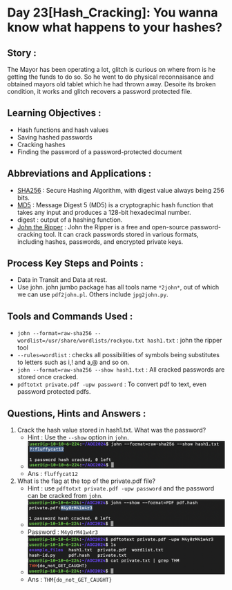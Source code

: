 # Day 23[Hash_Cracking]: You wanna know what happens to your hashes?

## Story :
The Mayor has been operating a lot, glitch is curious on where from is he getting the funds to do so. So he went to do physical reconnaisance and obtained mayors old tablet which he had thrown away. Desoite its broken condition, it works and glitch recovers a password protected file.

## Learning Objectives : 
- Hash functions and hash values
- Saving hashed passwords
- Cracking hashes
- Finding the password of a password-protected document

## Abbreviations and Applications :
- [SHA256](https://www.simplilearn.com/tutorials/cyber-security-tutorial/sha-256-algorithm) : Secure Hashing Algorithm, with digest value always being 256 bits.
- [MD5](https://www.simplilearn.com/tutorials/cyber-security-tutorial/md5-algorithm) : Message Digest 5 (MD5) is a cryptographic hash function that takes any input and produces a 128-bit hexadecimal number.
- digest : output of a hashing function.
- [John the Ripper](https://www.openwall.com/john/) : John the Ripper is a free and open-source password-cracking tool. It can crack passwords stored in various formats, including hashes, passwords, and encrypted private keys.

## Process Key Steps and Points :
- Data in Transit and Data at rest.
- Use john. john jumbo package has all tools name `*2john*`, out of which we can use `pdf2john.pl`. Others include `jpg2john.py`.

## Tools and Commands Used :
- `john --format=raw-sha256 --wordlist=/usr/share/wordlists/rockyou.txt hash1.txt` : john the ripper tool
- `--rules=wordlist` : checks all possibilities of symbols being substitutes to letters such as i,! and a,@ and so on.
- `john --format=raw-sha256 --show hash1.txt` : All cracked passwords are stored once cracked.
- `pdftotxt private.pdf -upw password` : To convert pdf to text, even password protected pdfs.

## Questions, Hints and Answers :
1. Crack the hash value stored in hash1.txt. What was the password?
   - Hint : Use the `--show` option in `john`.
   - ![hash_pass](/Screenshots/D23Q1.png)
   - Ans : `fluffycat12`
2. What is the flag at the top of the private.pdf file?
   - Hint : use `pdftotxt private.pdf -upw password` and the password can be cracked from `john`.
   - ![password](/Screenshots/D23Q2a.png)
   - Password : `M4y0rM41w4r3`
   - ![flag](/Screenshots/D23Q2.png)
   - Ans : `THM{do_not_GET_CAUGHT}`